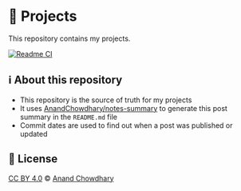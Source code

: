 # 📱 Projects

This repository contains my projects.

[![Readme CI](https://github.com/AnandChowdhary/projects/actions/workflows/api.yml/badge.svg)](https://github.com/AnandChowdhary/projects/actions/workflows/api.yml)

<!--notes-->

<!--/notes-->

## ℹ️ About this repository

- This repository is the source of truth for my projects
- It uses [AnandChowdhary/notes-summary](https://github.com/AnandChowdhary/notes-summary) to generate this post summary in the `README.md` file
- Commit dates are used to find out when a post was published or updated

## 📄 License

[CC BY 4.0](./LICENSE) © [Anand Chowdhary](https://anandchowdhary.com)

